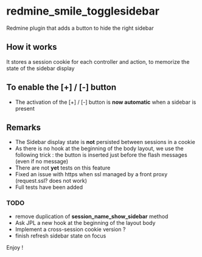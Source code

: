 redmine_smile_togglesidebar
===========================

Redmine plugin that adds a button to hide the right sidebar

## How it works

It stores a session cookie for each controller and action, to memorize the state of the sidebar display

## To enable the [+] / [-] button

- The activation of the  [+] / [-] button is **now automatic** when a sidebar is present

## Remarks

- The Sidebar display state is **not** persisted between sessions in a cookie
- As there is no hook at the beginning of the body layout, we use the following trick : the button is inserted just before the flash messages (even if no message)
- There are not **yet** tests on this feature
- Fixed an issue with https when ssl managed by a front proxy (request.ssl? does not work)
- Full tests have been added

### TODO

- remove duplication of **session_name_show_sidebar** method
- Ask JPL a new hook at the beginning of the layout body
- Implement a cross-session cookie version ?
- finish refresh sidebar state on focus

Enjoy !